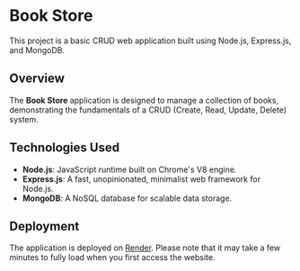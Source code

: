 # Book Store

This project is a basic CRUD web application built using Node.js, Express.js, and MongoDB.

## Overview

The **Book Store** application is designed to manage a collection of books, demonstrating the fundamentals of a CRUD (Create, Read, Update, Delete) system.

## Technologies Used

- **Node.js**: JavaScript runtime built on Chrome's V8 engine.
- **Express.js**: A fast, unopinionated, minimalist web framework for Node.js.
- **MongoDB**: A NoSQL database for scalable data storage.

## Deployment

The application is deployed on [Render](https://book-store-54dj.onrender.com). Please note that it may take a few minutes to fully load when you first access the website.